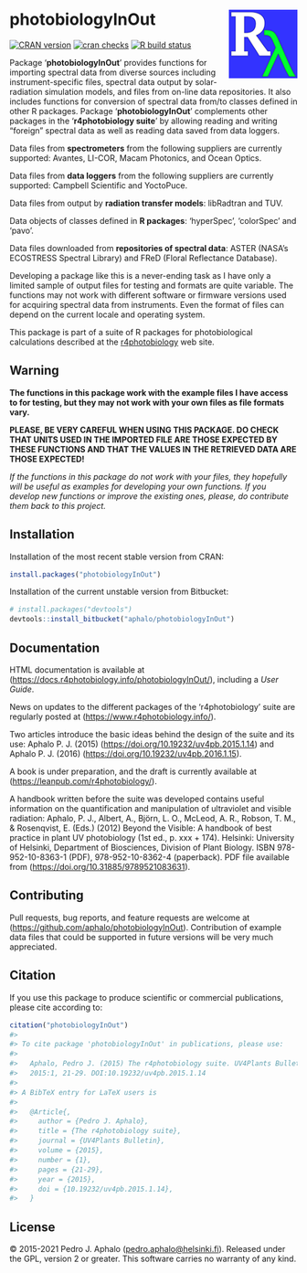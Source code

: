 
# photobiologyInOut <img src="man/figures/logo.png" align="right" width="120" />

[![CRAN
version](https://www.r-pkg.org/badges/version-last-release/photobiologyInOut)](https://cran.r-project.org/package=photobiologyInOut)
[![cran
checks](https://cranchecks.info/badges/worst/photobiologyInOut)](https://cran.r-project.org/web/checks/check_results_photobiologyInOut.html)
[![R build
status](https://github.com/aphalo/photobiologyInOut/workflows/R-CMD-check/badge.svg)](https://github.com/aphalo/photobiologyInOut/actions)

Package ‘**photobiologyInOut**’ provides functions for importing
spectral data from diverse sources including instrument-specific files,
spectral data output by solar-radiation simulation models, and files
from on-line data repositories. It also includes functions for
conversion of spectral data from/to classes defined in other R packages.
Package ‘**photobiologyInOut**’ complements other packages in the
‘**r4photobiology suite**’ by allowing reading and writing “foreign”
spectral data as well as reading data saved from data loggers.

Data files from **spectrometers** from the following suppliers are
currently supported: Avantes, LI-COR, Macam Photonics, and Ocean Optics.

Data files from **data loggers** from the following suppliers are
currently supported: Campbell Scientific and YoctoPuce.

Data files from output by **radiation transfer models**: libRadtran and
TUV.

Data objects of classes defined in **R packages**: ‘hyperSpec’,
‘colorSpec’ and ‘pavo’.

Data files downloaded from **repositories of spectral data**: ASTER
(NASA’s ECOSTRESS Spectral Library) and FReD (Floral Reflectance
Database).

Developing a package like this is a never-ending task as I have only a
limited sample of output files for testing and formats are quite
variable. The functions may not work with different software or firmware
versions used for acquiring spectral data from instruments. Even the
format of files can depend on the current locale and operating system.

This package is part of a suite of R packages for photobiological
calculations described at the
[r4photobiology](https://www.r4photobiology.info) web site.

## Warning

**The functions in this package work with the example files I have
access to for testing, but they may not work with your own files as file
formats vary.**

**PLEASE, BE VERY CAREFUL WHEN USING THIS PACKAGE. DO CHECK THAT UNITS
USED IN THE IMPORTED FILE ARE THOSE EXPECTED BY THESE FUNCTIONS AND THAT
THE VALUES IN THE RETRIEVED DATA ARE THOSE EXPECTED!**

*If the functions in this package do not work with your files, they
hopefully will be useful as examples for developing your own functions.
If you develop new functions or improve the existing ones, please, do
contribute them back to this project.*

## Installation

Installation of the most recent stable version from CRAN:

``` r
install.packages("photobiologyInOut")
```

Installation of the current unstable version from Bitbucket:

``` r
# install.packages("devtools")
devtools::install_bitbucket("aphalo/photobiologyInOut")
```

## Documentation

HTML documentation is available at
(<https://docs.r4photobiology.info/photobiologyInOut/>), including a
*User Guide*.

News on updates to the different packages of the ‘r4photobiology’ suite
are regularly posted at (<https://www.r4photobiology.info/>).

Two articles introduce the basic ideas behind the design of the suite
and its use: Aphalo P. J. (2015)
(<https://doi.org/10.19232/uv4pb.2015.1.14>) and Aphalo P. J. (2016)
(<https://doi.org/10.19232/uv4pb.2016.1.15>).

A book is under preparation, and the draft is currently available at
(<https://leanpub.com/r4photobiology/>).

A handbook written before the suite was developed contains useful
information on the quantification and manipulation of ultraviolet and
visible radiation: Aphalo, P. J., Albert, A., Björn, L. O., McLeod, A.
R., Robson, T. M., & Rosenqvist, E. (Eds.) (2012) Beyond the Visible: A
handbook of best practice in plant UV photobiology (1st ed., p. xxx +
174). Helsinki: University of Helsinki, Department of Biosciences,
Division of Plant Biology. ISBN 978-952-10-8363-1 (PDF),
978-952-10-8362-4 (paperback). PDF file available from
(<https://doi.org/10.31885/9789521083631>).

## Contributing

Pull requests, bug reports, and feature requests are welcome at
(<https://github.com/aphalo/photobiologyInOut>). Contribution of example
data files that could be supported in future versions will be very much
appreciated.

## Citation

If you use this package to produce scientific or commercial
publications, please cite according to:

``` r
citation("photobiologyInOut")
#> 
#> To cite package 'photobiologyInOut' in publications, please use:
#> 
#>   Aphalo, Pedro J. (2015) The r4photobiology suite. UV4Plants Bulletin,
#>   2015:1, 21-29. DOI:10.19232/uv4pb.2015.1.14
#> 
#> A BibTeX entry for LaTeX users is
#> 
#>   @Article{,
#>     author = {Pedro J. Aphalo},
#>     title = {The r4photobiology suite},
#>     journal = {UV4Plants Bulletin},
#>     volume = {2015},
#>     number = {1},
#>     pages = {21-29},
#>     year = {2015},
#>     doi = {10.19232/uv4pb.2015.1.14},
#>   }
```

## License

© 2015-2021 Pedro J. Aphalo (<pedro.aphalo@helsinki.fi>). Released under
the GPL, version 2 or greater. This software carries no warranty of any
kind.
